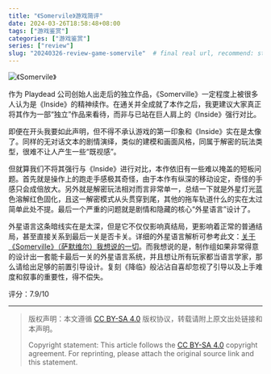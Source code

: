 ```yaml
---
title: "《Somervile》游戏简评"
date: 2024-03-26T18:58:48+08:00
tags: ["游戏鉴赏"]
categories: ["游戏鉴赏"]
series: ["review"] 
slug: "20240326-review-game-somervile"  # final real url, recommend: start by date, follow lower case words with hyphen splitter. E.g., `20230316-text-title`
---
```


![《Somervile》](/img/posts/20240326-s.jpg "《Somervile》")

作为 Playdead 公司创始人出走后的独立作品，《Somerville》一定程度上被很多人认为是《Inside》的精神续作。在通关并全成就了本作之后，我更建议大家真正将其作为一部“独立”作品来看待，而非与已站在巨人肩上的《Inside》强行对比。

即便在开头我要如此声明，但不得不承认游戏的第一印象和《Inside》实在是太像了。同样的无对话文本的剧情演绎，类似的建模和画面风格，同属于解密的玩法类型，很难不让人产生一些“既视感”。

但就算我们不将其强行与《Inside》进行对比，本作依旧有一些难以掩盖的短板问题。首先就是操作上的跑走手感极其奇怪，由于本作有纵深的移动设定，奇怪的手感只会成倍放大。另外就是解密玩法相对而言非常单一，总结一下就是外星灯光蓝色溶解红色固化，且这一解密模式从头贯穿到尾，其他的拖车轨道什么的实在太过简单此处不提。最后一个严重的问题就是剧情和隐藏的核心“外星语言”设计了。

外星语言这条暗线实在是太深，但是它不仅仅影响真结局，更影响着正常的普通结局，甚至直接关系到最后一关是否卡关。详细的外星语言解析可参考此文：[关于《Somerville》（萨默维尔）我想说的一切](https://www.gcores.com/articles/176442)。而我想说的是，制作组如果非常得意的设计出一套能卡最后一关的外星语言系统，并且想让所有玩家都当语言学家，那么请给出足够的前置引导设计。复刻《降临》般沾沾自喜却忽视了引导以及上手难度和叙事的重要性，得不偿失。

评分：7.9/10

---

> 版权声明：本文遵循 [CC BY-SA 4.0](https://creativecommons.org/licenses/by-sa/4.0/deed.zh) 版权协议，转载请附上原文出处链接和本声明。
>
> Copyright statement: This article follows the [CC BY-SA 4.0](https://creativecommons.org/licenses/by-sa/4.0/deed.en) copyright agreement. For reprinting, please attach the original source link and this statement.
